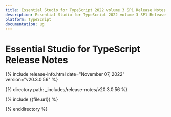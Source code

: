 ```yaml
---
title: Essential Studio for TypeScript 2022 volume 3 SP1 Release Notes  
description: Essential Studio for TypeScript 2022 volume 3 SP1 Release Notes  
platform: TypeScript
documentation: ug
---
```


# Essential Studio for TypeScript  Release Notes  

{% include release-info.html date="November 07, 2022"  version="v20.3.0.56" %} 

{% directory path: _includes/release-notes/v20.3.0.56 %}

{% include {{file.url}} %}

{% enddirectory %}